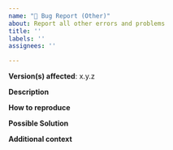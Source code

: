 ```yaml
---
name: "🐛 Bug Report (Other)"
about: Report all other errors and problems
title: ''
labels: ''
assignees: ''

---
```


<!-- Before submitting an issue here, please check the upstream data source of this project as the issue may lie with it instead https://github.com/milesj/emojibase/issues?q= -->

**Version(s) affected**: x.y.z

**Description**
<!-- A clear and concise description of the problem. -->

**How to reproduce**
<!-- Provide the source input the configuration you used. -->

**Possible Solution**
<!--- Optional: only if you have suggestions on a fix/reason for the bug -->

**Additional context**
<!-- Optional: any other context about the problem: log messages, screenshots, etc. -->
